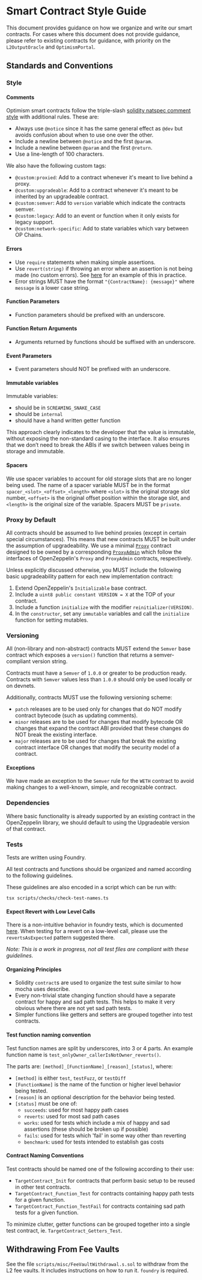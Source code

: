 # Smart Contract Style Guide

This document provides guidance on how we organize and write our smart contracts. For cases where
this document does not provide guidance, please refer to existing contracts for guidance,
with priority on the `L2OutputOracle` and `OptimismPortal`.

## Standards and Conventions

### Style

#### Comments

Optimism smart contracts follow the triple-slash [solidity natspec comment style](https://docs.soliditylang.org/en/develop/natspec-format.html#documentation-example)
with additional rules. These are:

- Always use `@notice` since it has the same general effect as `@dev` but avoids confusion about when to use one over the other.
- Include a newline between `@notice` and the first `@param`.
- Include a newline between `@param` and the first `@return`.
- Use a line-length of 100 characters.

We also have the following custom tags:

- `@custom:proxied`: Add to a contract whenever it's meant to live behind a proxy.
- `@custom:upgradeable`: Add to a contract whenever it's meant to be inherited by an upgradeable contract.
- `@custom:semver`: Add to `version` variable which indicate the contracts semver.
- `@custom:legacy`: Add to an event or function when it only exists for legacy support.
- `@custom:network-specific`: Add to state variables which vary between OP Chains.

#### Errors

- Use `require` statements when making simple assertions.
- Use `revert(string)` if throwing an error where an assertion is not being made (no custom errors).
  See [here](https://github.com/ethereum-optimism/optimism/blob/861ae315a6db698a8c0adb1f8eab8311fd96be4c/packages/contracts-bedrock/contracts/L2/OVM_ETH.sol#L31)
  for an example of this in practice.
- Error strings MUST have the format `"{ContractName}: {message}"` where `message` is a lower case string.

#### Function Parameters

- Function parameters should be prefixed with an underscore.

#### Function Return Arguments

- Arguments returned by functions should be suffixed with an underscore.

#### Event Parameters

- Event parameters should NOT be prefixed with an underscore.

#### Immutable variables

Immutable variables:

- should be in `SCREAMING_SNAKE_CASE`
- should be `internal`
- should have a hand written getter function

This approach clearly indicates to the developer that the value is immutable, without exposing
the non-standard casing to the interface. It also ensures that we don’t need to break the ABIs if
we switch between values being in storage and immutable.

#### Spacers

We use spacer variables to account for old storage slots that are no longer being used.
The name of a spacer variable MUST be in the format `spacer_<slot>_<offset>_<length>` where
`<slot>` is the original storage slot number, `<offset>` is the original offset position
within the storage slot, and `<length>` is the original size of the variable.
Spacers MUST be `private`.

### Proxy by Default

All contracts should be assumed to live behind proxies (except in certain special circumstances).
This means that new contracts MUST be built under the assumption of upgradeability.
We use a minimal [`Proxy`](./contracts/universal/Proxy.sol) contract designed to be owned by a
corresponding [`ProxyAdmin`](./contracts/universal/ProxyAdmin.sol) which follow the interfaces
of OpenZeppelin's `Proxy` and `ProxyAdmin` contracts, respectively.

Unless explicitly discussed otherwise, you MUST include the following basic upgradeability
pattern for each new implementation contract:

1. Extend OpenZeppelin's `Initializable` base contract.
2. Include a `uint8 public constant VERSION = X` at the TOP of your contract.
3. Include a function `initialize` with the modifier `reinitializer(VERSION)`.
4. In the `constructor`, set any `immutable` variables and call the `initialize` function for setting mutables.

### Versioning

All (non-library and non-abstract) contracts MUST extend the `Semver` base contract which
exposes a `version()` function that returns a semver-compliant version string.

Contracts must have a `Semver` of `1.0.0` or greater to be production ready. Contracts
with `Semver` values less than `1.0.0` should only be used locally or on devnets.

Additionally, contracts MUST use the following versioning scheme:

- `patch` releases are to be used only for changes that do NOT modify contract bytecode (such as updating comments).
- `minor` releases are to be used for changes that modify bytecode OR changes that expand the contract ABI provided that these changes do NOT break the existing interface.
- `major` releases are to be used for changes that break the existing contract interface OR changes that modify the security model of a contract.

#### Exceptions

We have made an exception to the `Semver` rule for the `WETH` contract to avoid
making changes to a well-known, simple, and recognizable contract.

### Dependencies

Where basic functionality is already supported by an existing contract in the OpenZeppelin library,
we should default to using the Upgradeable version of that contract.

### Tests

Tests are written using Foundry.

All test contracts and functions should be organized and named according to the following guidelines.

These guidelines are also encoded in a script which can be run with:

```
tsx scripts/checks/check-test-names.ts
```

#### Expect Revert with Low Level Calls

There is a non-intuitive behavior in foundry tests, which is documented [here](https://book.getfoundry.sh/cheatcodes/expect-revert?highlight=expectrevert#expectrevert).
When testing for a revert on a low-level call, please use the `revertsAsExpected` pattern suggested there.

_Note: This is a work in progress, not all test files are compliant with these guidelines._

#### Organizing Principles

- Solidity `contract`s are used to organize the test suite similar to how mocha uses describe.
- Every non-trivial state changing function should have a separate contract for happy and sad path
  tests. This helps to make it very obvious where there are not yet sad path tests.
- Simpler functions like getters and setters are grouped together into test contracts.

#### Test function naming convention

Test function names are split by underscores, into 3 or 4 parts. An example function name is `test_onlyOwner_callerIsNotOwner_reverts()`.

The parts are: `[method]_[FunctionName]_[reason]_[status]`, where:

- `[method]` is either `test`, `testFuzz`, or `testDiff`
- `[FunctionName]` is the name of the function or higher level behavior being tested.
- `[reason]` is an optional description for the behavior being tested.
- `[status]` must be one of:
  - `succeeds`: used for most happy path cases
  - `reverts`: used for most sad path cases
  - `works`: used for tests which include a mix of happy and sad assertions (these should be broken up if possible)
  - `fails`: used for tests which 'fail' in some way other than reverting
  - `benchmark`: used for tests intended to establish gas costs

#### Contract Naming Conventions

Test contracts should be named one of the following according to their use:

- `TargetContract_Init` for contracts that perform basic setup to be reused in other test contracts.
- `TargetContract_Function_Test` for contracts containing happy path tests for a given function.
- `TargetContract_Function_TestFail` for contracts containing sad path tests for a given function.

To minimize clutter, getter functions can be grouped together into a single test contract,
  ie. `TargetContract_Getters_Test`.

## Withdrawing From Fee Vaults

See the file `scripts/misc/FeeVaultWithdrawal.s.sol` to withdraw from the L2 fee vaults. It includes
instructions on how to run it. `foundry` is required.
